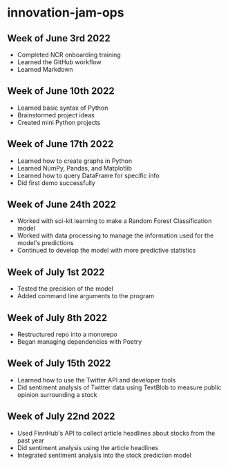 # innovation-jam-ops

## Week of June 3rd 2022

* Completed NCR onboarding training
* Learned the GitHub workflow
* Learned Markdown

## Week of June 10th 2022

* Learned basic syntax of Python
* Brainstormed project ideas
* Created mini Python projects

## Week of June 17th 2022
* Learned how to create graphs in Python
* Learned NumPy, Pandas, and Matplotlib
* Learned how to query DataFrame for specific info
* Did first demo successfully

## Week of June 24th 2022
* Worked with sci-kit learning to make a Random Forest Classification model
* Worked with data processing to manage the information used for the model's predictions
* Continued to develop the model with more predictive statistics

## Week of July 1st 2022
* Tested the precision of the model
* Added command line arguments to the program

## Week of July 8th 2022
* Restructured repo into a monorepo
* Began managing dependencies with Poetry

## Week of July 15th 2022
* Learned how to use the Twitter API and developer tools
* Did sentiment analysis of Twitter data using TextBlob to measure public opinion surrounding a stock

## Week of July 22nd 2022
* Used FinnHub's API to collect article headlines about stocks from the past year
* Did sentiment analysis using the article headlines
* Integrated sentiment analysis into the stock prediction model
